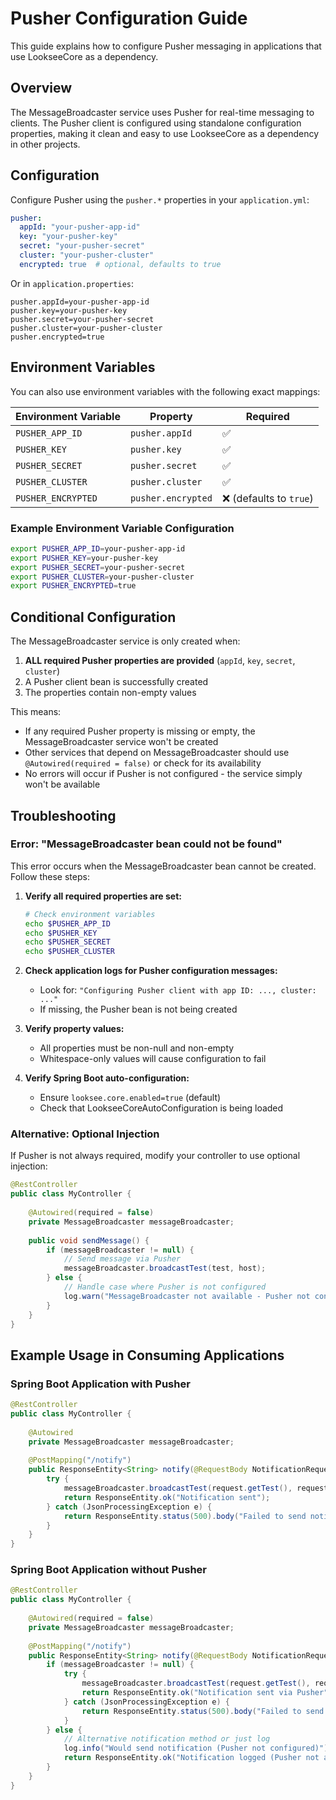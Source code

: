 # Pusher Configuration Guide

This guide explains how to configure Pusher messaging in applications that use LookseeCore as a dependency.

## Overview

The MessageBroadcaster service uses Pusher for real-time messaging to clients. The Pusher client is configured using standalone configuration properties, making it clean and easy to use LookseeCore as a dependency in other projects.

## Configuration

Configure Pusher using the `pusher.*` properties in your `application.yml`:

```yaml
pusher:
  appId: "your-pusher-app-id"
  key: "your-pusher-key"
  secret: "your-pusher-secret"
  cluster: "your-pusher-cluster"
  encrypted: true  # optional, defaults to true
```

Or in `application.properties`:

```properties
pusher.appId=your-pusher-app-id
pusher.key=your-pusher-key
pusher.secret=your-pusher-secret
pusher.cluster=your-pusher-cluster
pusher.encrypted=true
```

## Environment Variables

You can also use environment variables with the following exact mappings:

| Environment Variable | Property | Required |
|---------------------|----------|----------|
| `PUSHER_APP_ID`     | `pusher.appId` | ✅ |
| `PUSHER_KEY`        | `pusher.key` | ✅ |
| `PUSHER_SECRET`     | `pusher.secret` | ✅ |
| `PUSHER_CLUSTER`    | `pusher.cluster` | ✅ |
| `PUSHER_ENCRYPTED`  | `pusher.encrypted` | ❌ (defaults to `true`) |

### Example Environment Variable Configuration

```bash
export PUSHER_APP_ID=your-pusher-app-id
export PUSHER_KEY=your-pusher-key
export PUSHER_SECRET=your-pusher-secret
export PUSHER_CLUSTER=your-pusher-cluster
export PUSHER_ENCRYPTED=true
```

## Conditional Configuration

The MessageBroadcaster service is only created when:

1. **ALL required Pusher properties are provided** (`appId`, `key`, `secret`, `cluster`)
2. A Pusher client bean is successfully created
3. The properties contain non-empty values

This means:
- If any required Pusher property is missing or empty, the MessageBroadcaster service won't be created
- Other services that depend on MessageBroadcaster should use `@Autowired(required = false)` or check for its availability
- No errors will occur if Pusher is not configured - the service simply won't be available

## Troubleshooting

### Error: "MessageBroadcaster bean could not be found"

This error occurs when the MessageBroadcaster bean cannot be created. Follow these steps:

1. **Verify all required properties are set:**
   ```bash
   # Check environment variables
   echo $PUSHER_APP_ID
   echo $PUSHER_KEY  
   echo $PUSHER_SECRET
   echo $PUSHER_CLUSTER
   ```

2. **Check application logs for Pusher configuration messages:**
   - Look for: `"Configuring Pusher client with app ID: ..., cluster: ..."`
   - If missing, the Pusher bean is not being created

3. **Verify property values:**
   - All properties must be non-null and non-empty
   - Whitespace-only values will cause configuration to fail

4. **Verify Spring Boot auto-configuration:**
   - Ensure `looksee.core.enabled=true` (default)
   - Check that LookseeCoreAutoConfiguration is being loaded

### Alternative: Optional Injection

If Pusher is not always required, modify your controller to use optional injection:

```java
@RestController
public class MyController {
    
    @Autowired(required = false)
    private MessageBroadcaster messageBroadcaster;
    
    public void sendMessage() {
        if (messageBroadcaster != null) {
            // Send message via Pusher
            messageBroadcaster.broadcastTest(test, host);
        } else {
            // Handle case where Pusher is not configured
            log.warn("MessageBroadcaster not available - Pusher not configured");
        }
    }
}
```

## Example Usage in Consuming Applications

### Spring Boot Application with Pusher

```java
@RestController
public class MyController {
    
    @Autowired
    private MessageBroadcaster messageBroadcaster;
    
    @PostMapping("/notify")
    public ResponseEntity<String> notify(@RequestBody NotificationRequest request) {
        try {
            messageBroadcaster.broadcastTest(request.getTest(), request.getHost());
            return ResponseEntity.ok("Notification sent");
        } catch (JsonProcessingException e) {
            return ResponseEntity.status(500).body("Failed to send notification");
        }
    }
}
```

### Spring Boot Application without Pusher

```java
@RestController  
public class MyController {
    
    @Autowired(required = false)
    private MessageBroadcaster messageBroadcaster;
    
    @PostMapping("/notify")
    public ResponseEntity<String> notify(@RequestBody NotificationRequest request) {
        if (messageBroadcaster != null) {
            try {
                messageBroadcaster.broadcastTest(request.getTest(), request.getHost());
                return ResponseEntity.ok("Notification sent via Pusher");
            } catch (JsonProcessingException e) {
                return ResponseEntity.status(500).body("Failed to send notification");
            }
        } else {
            // Alternative notification method or just log
            log.info("Would send notification (Pusher not configured)");
            return ResponseEntity.ok("Notification logged (Pusher not available)");
        }
    }
}
```